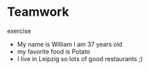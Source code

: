 # Teamwork
exercise
- My name is William I am 37 years old
- my favorite food is Potato
- I live in Leipzig so lots of good restaurants ;) 

